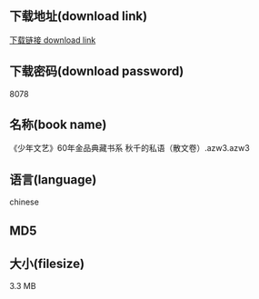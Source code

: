 ## 下载地址(download link)
[下载链接 download link](https://tutu365.netlify.app/?s=%E3%80%8A%E5%B0%91%E5%B9%B4%E6%96%87%E8%89%BA%E3%80%8B60%E5%B9%B4%E9%87%91%E5%93%81%E5%85%B8%E8%97%8F%E4%B9%A6%E7%B3%BB+%E7%A7%8B%E5%8D%83%E7%9A%84%E7%A7%81%E8%AF%AD%EF%BC%88%E6%95%A3%E6%96%87%E5%8D%B7%EF%BC%89.azw3)

## 下载密码(download password)
8078

## 名称(book name)
《少年文艺》60年金品典藏书系 秋千的私语（散文卷）.azw3.azw3

## 语言(language)
chinese

## MD5


## 大小(filesize)
3.3 MB
